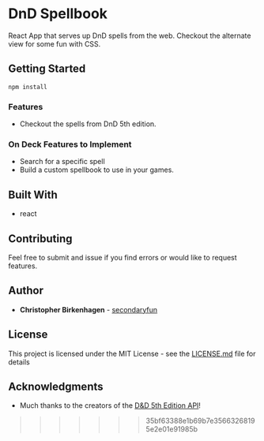 # DnD Spellbook
React App that serves up DnD spells from the web.  Checkout the alternate view for some fun with CSS.

## Getting Started

```npm install```


### Features

* Checkout the spells from DnD 5th edition.

### On Deck Features to Implement

* Search for a specific spell
* Build a custom spellbook to use in your games.

## Built With

* react

## Contributing

Feel free to submit and issue if you find errors or would like to request features. 

## Author

* **Christopher Birkenhagen** - [secondaryfun](https://github.com/secondaryfun)

## License

This project is licensed under the MIT License - see the [LICENSE.md](LICENSE.md) file for details

## Acknowledgments

* Much thanks to the creators of the [D&D 5th Edition API](http://www.dnd5eapi.co/)!
>>>>>>> 35bf63388e1b69b7e35663268195e2e01e91985b
